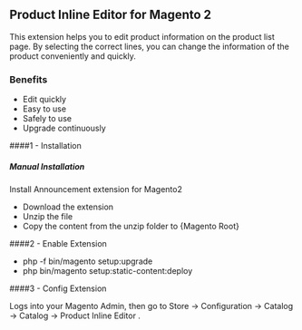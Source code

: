 ##  Product Inline Editor for Magento 2

This extension helps you to edit product information on the product list page. By selecting the correct lines,
you can change the information of the product conveniently and quickly. 
### Benefits

- Edit quickly
- Easy to use
- Safely to use
- Upgrade continuously

####1 - Installation
##### Manual Installation
Install Announcement extension for Magento2
 * Download the extension
 * Unzip the file
 * Copy the content from the unzip folder to {Magento Root}

####2 -  Enable Extension
 * php -f bin/magento setup:upgrade
 * php bin/magento setup:static-content:deploy

####3 - Config Extension

Logs into your Magento Admin, then go to Store -> Configuration -> Catalog -> Catalog -> Product Inline Editor
.

